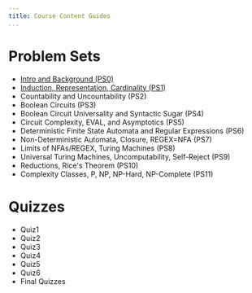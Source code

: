 ```yaml
---
title: Course Content Guides
...
```


# Problem Sets

- [Intro and Background (PS0)](https://www.cs.virginia.edu/~njb2b/cstheory/f2022/ps0.html)
- [Induction, Representation, Cardinality (PS1)](https://www.cs.virginia.edu/~njb2b/cstheory/f2022/ps1.html)
- Countability and Uncountability (PS2)
- Boolean Circuits (PS3)
- Boolean Circuit Universality and Syntactic Sugar (PS4)
- Circuit Complexity, EVAL, and Asymptotics (PS5)
- Deterministic Finite State Automata and Regular Expressions (PS6)
- Non-Deterministic Automata, Closure, REGEX=NFA (PS7)
- Limits of NFAs/REGEX, Turing Machines (PS8)
- Universal Turing Machines, Uncomputability, Self-Reject (PS9)
- Reductions, Rice's Theorem (PS10)
- Complexity Classes, P, NP, NP-Hard, NP-Complete (PS11)

# Quizzes

- Quiz1
- Quiz2
- Quiz3
- Quiz4
- Quiz5
- Quiz6
- Final Quizzes
